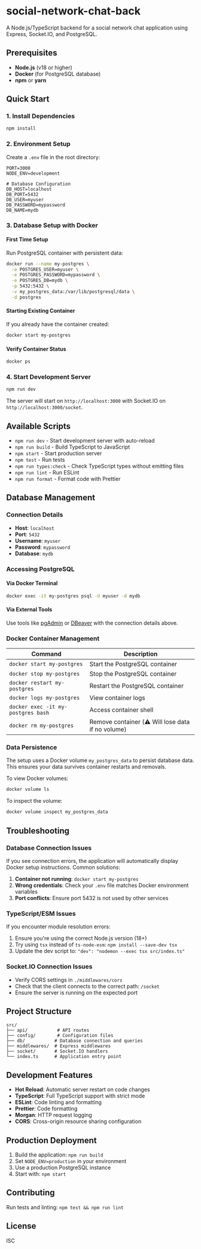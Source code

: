 # social-network-chat-back

A Node.js/TypeScript backend for a social network chat application using Express, Socket.IO, and PostgreSQL.

## Prerequisites

- **Node.js** (v18 or higher)
- **Docker** (for PostgreSQL database)
- **npm** or **yarn**

## Quick Start

### 1. Install Dependencies

```bash
npm install
```

### 2. Environment Setup

Create a `.env` file in the root directory:

```env
PORT=3000
NODE_ENV=development

# Database Configuration
DB_HOST=localhost
DB_PORT=5432
DB_USER=myuser
DB_PASSWORD=mypassword
DB_NAME=mydb
```

### 3. Database Setup with Docker

#### First Time Setup

Run PostgreSQL container with persistent data:

```bash
docker run --name my-postgres \
  -e POSTGRES_USER=myuser \
  -e POSTGRES_PASSWORD=mypassword \
  -e POSTGRES_DB=mydb \
  -p 5432:5432 \
  -v my_postgres_data:/var/lib/postgresql/data \
  -d postgres
```

#### Starting Existing Container

If you already have the container created:

```bash
docker start my-postgres
```

#### Verify Container Status

```bash
docker ps
```

### 4. Start Development Server

```bash
npm run dev
```

The server will start on `http://localhost:3000` with Socket.IO on `http://localhost:3000/socket`.

## Available Scripts

- `npm run dev` - Start development server with auto-reload
- `npm run build` - Build TypeScript to JavaScript
- `npm start` - Start production server
- `npm test` - Run tests
- `npm run types:check` - Check TypeScript types without emitting files
- `npm run lint` - Run ESLint
- `npm run format` - Format code with Prettier

## Database Management

### Connection Details

- **Host**: `localhost`
- **Port**: `5432`
- **Username**: `myuser`
- **Password**: `mypassword`
- **Database**: `mydb`

### Accessing PostgreSQL

#### Via Docker Terminal

```bash
docker exec -it my-postgres psql -U myuser -d mydb
```

#### Via External Tools

Use tools like [pgAdmin](https://www.pgadmin.org/) or [DBeaver](https://dbeaver.io/) with the connection details above.

### Docker Container Management

| Command                            | Description                                       |
| ---------------------------------- | ------------------------------------------------- |
| `docker start my-postgres`         | Start the PostgreSQL container                    |
| `docker stop my-postgres`          | Stop the PostgreSQL container                     |
| `docker restart my-postgres`       | Restart the PostgreSQL container                  |
| `docker logs my-postgres`          | View container logs                               |
| `docker exec -it my-postgres bash` | Access container shell                            |
| `docker rm my-postgres`            | Remove container (⚠️ Will lose data if no volume) |

### Data Persistence

The setup uses a Docker volume `my_postgres_data` to persist database data. This ensures your data survives container restarts and removals.

To view Docker volumes:

```bash
docker volume ls
```

To inspect the volume:

```bash
docker volume inspect my_postgres_data
```

## Troubleshooting

### Database Connection Issues

If you see connection errors, the application will automatically display Docker setup instructions. Common solutions:

1. **Container not running**: `docker start my-postgres`
2. **Wrong credentials**: Check your `.env` file matches Docker environment variables
3. **Port conflicts**: Ensure port 5432 is not used by other services

### TypeScript/ESM Issues

If you encounter module resolution errors:

1. Ensure you're using the correct Node.js version (18+)
2. Try using `tsx` instead of `ts-node-esm`: `npm install --save-dev tsx`
3. Update the dev script to: `"dev": "nodemon --exec tsx src/index.ts"`

### Socket.IO Connection Issues

- Verify CORS settings in `./middlewares/cors`
- Check that the client connects to the correct path: `/socket`
- Ensure the server is running on the expected port

## Project Structure

```
src/
├── api/           # API routes
├── config/        # Configuration files
├── db/           # Database connection and queries
├── middlewares/  # Express middlewares
├── socket/       # Socket.IO handlers
└── index.ts      # Application entry point
```

## Development Features

- **Hot Reload**: Automatic server restart on code changes
- **TypeScript**: Full TypeScript support with strict mode
- **ESLint**: Code linting and formatting
- **Prettier**: Code formatting
- **Morgan**: HTTP request logging
- **CORS**: Cross-origin resource sharing configuration

## Production Deployment

1. Build the application: `npm run build`
2. Set `NODE_ENV=production` in your environment
3. Use a production PostgreSQL instance
4. Start with: `npm start`

## Contributing

Run tests and linting: `npm test && npm run lint`

## License

ISC
